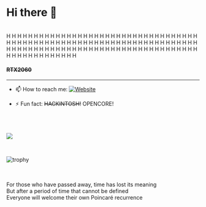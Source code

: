 # Hi there 👋
<br>
H H H H H H H H H H H H H H H H H H H H H H H H H H H H H H H H H H H H H H H H H H H H H H H H H H H H H H H H H H H H H H H H H H H H H H H H H H H H H H H H H H H H H H H H H H H H H H H H H H H H H H H H H H H H H H H H H H H H H H
<br>

#### <del>RTX2060</del>



------------------



<!--
**jerry-bit/jerry-bit** is a ✨ _special_ ✨ repository because its `README.md` (this file) appears on your GitHub profile.

Here are some ideas to get you started:-->

<!--- 🔭 I’m currently working on designing a compressed garbage bin ...
- 🌱 I’m currently learning machine design ...
 - 👯 I’m looking to collaborate on ... 
- 🤔 I’m looking for help with mathematics ...
- 💬 Ask me about hackintosh ...-->
- 📫 How to reach me: <a href="https://a.iridescent-lrj.xyz/" target="_blank"><img alt="Website" src="https://img.shields.io/website?up_color=brightgreen&up_message=Jerry%20L.%27s%20Homepage&url=https://a.iridescent-lrj.xyz"></a>
<!-- - 😄 Pronouns:  -->
- ⚡ Fun fact: <del>HACKINTOSH!</del> OPENCORE!

<br>

<!---
![](https://github-readme-stats.vercel.app/api/top-langs/?username=jerry-bit&theme=dark&layout=compact)
-->

<br>

![](https://github-readme-stats.vercel.app/api?username=jerry-bit&show_icons=true&theme=dark&count_private=true)

<br>

![trophy](https://github-profile-trophy.vercel.app/?username=jerry-bit&theme=onedark)




<!--![](https://github-readme-stats.vercel.app/api/top-langs/?username=jerry-bit&theme=dark&layout=compact)

![](https://github-readme-stats.vercel.app/api?username=jerry-bit&show_icons=true&theme=dark&count_private=true)
-->


<br>
<!-- 時間が経ち、あなたはどれほど残酷ですか -->
<br>
For those who have passed away, time has lost its meaning
<br>
But after a period of time that cannot be defined
<br>
Everyone will welcome their own Poincaré recurrence
<br>

<br>
